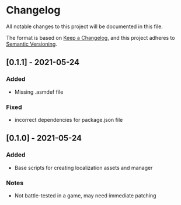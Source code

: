 # Changelog
All notable changes to this project will be documented in this file.

The format is based on [Keep a Changelog](https://keepachangelog.com/en/1.0.0/),
and this project adheres to [Semantic Versioning](https://semver.org/spec/v2.0.0.html).

## [0.1.1] - 2021-05-24
### Added
- Missing .asmdef file

### Fixed
- incorrect dependencies for package.json file

## [0.1.0] - 2021-05-24
### Added
- Base scripts for creating localization assets and manager

### Notes
- Not battle-tested in a game, may need immediate patching 